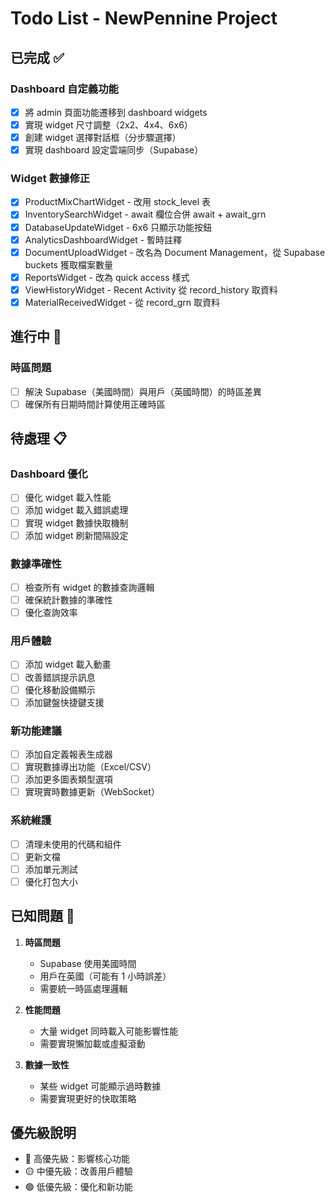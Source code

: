 # Todo List - NewPennine Project

## 已完成 ✅

### Dashboard 自定義功能
- [x] 將 admin 頁面功能遷移到 dashboard widgets
- [x] 實現 widget 尺寸調整（2x2、4x4、6x6）
- [x] 創建 widget 選擇對話框（分步驟選擇）
- [x] 實現 dashboard 設定雲端同步（Supabase）

### Widget 數據修正
- [x] ProductMixChartWidget - 改用 stock_level 表
- [x] InventorySearchWidget - await 欄位合併 await + await_grn
- [x] DatabaseUpdateWidget - 6x6 只顯示功能按鈕
- [x] AnalyticsDashboardWidget - 暫時註釋
- [x] DocumentUploadWidget - 改名為 Document Management，從 Supabase buckets 獲取檔案數量
- [x] ReportsWidget - 改為 quick access 樣式
- [x] ViewHistoryWidget - Recent Activity 從 record_history 取資料
- [x] MaterialReceivedWidget - 從 record_grn 取資料

## 進行中 🔄

### 時區問題
- [ ] 解決 Supabase（美國時間）與用戶（英國時間）的時區差異
- [ ] 確保所有日期時間計算使用正確時區

## 待處理 📋

### Dashboard 優化
- [ ] 優化 widget 載入性能
- [ ] 添加 widget 載入錯誤處理
- [ ] 實現 widget 數據快取機制
- [ ] 添加 widget 刷新間隔設定

### 數據準確性
- [ ] 檢查所有 widget 的數據查詢邏輯
- [ ] 確保統計數據的準確性
- [ ] 優化查詢效率

### 用戶體驗
- [ ] 添加 widget 載入動畫
- [ ] 改善錯誤提示訊息
- [ ] 優化移動設備顯示
- [ ] 添加鍵盤快捷鍵支援

### 新功能建議
- [ ] 添加自定義報表生成器
- [ ] 實現數據導出功能（Excel/CSV）
- [ ] 添加更多圖表類型選項
- [ ] 實現實時數據更新（WebSocket）

### 系統維護
- [ ] 清理未使用的代碼和組件
- [ ] 更新文檔
- [ ] 添加單元測試
- [ ] 優化打包大小

## 已知問題 🐛

1. **時區問題**
   - Supabase 使用美國時間
   - 用戶在英國（可能有 1 小時誤差）
   - 需要統一時區處理邏輯

2. **性能問題**
   - 大量 widget 同時載入可能影響性能
   - 需要實現懶加載或虛擬滾動

3. **數據一致性**
   - 某些 widget 可能顯示過時數據
   - 需要實現更好的快取策略

## 優先級說明
- 🔴 高優先級：影響核心功能
- 🟡 中優先級：改善用戶體驗
- 🟢 低優先級：優化和新功能